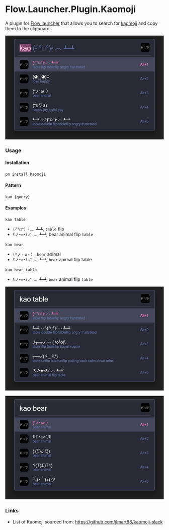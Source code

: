 Flow.Launcher.Plugin.Kaomoji
==================

A plugin for [Flow launcher](https://github.com/Flow-Launcher/Flow.Launcher) that allows you to search for [kaomoji](https://en.wiktionary.org/wiki/kaomoji) and copy them to the clipboard.

![Activate](./Resources/kao.png "Activate")

### Usage

#### Installation 

`pm install Kaomoji`

#### Pattern 

`kao {query}`

#### Examples 

`kao table`
- `(╯°□°）╯︵ ┻━┻`, `table` flip
- `ʕノ•ᴥ•ʔノ ︵ ┻━┻`, bear animal flip `table`

`kao bear`
- `(*ノ・ω・）`, `bear` animal
- `ʕノ•ᴥ•ʔノ ︵ ┻━┻`, `bear` animal flip table

`kao bear table`
- `ʕノ•ᴥ•ʔノ ︵ ┻━┻`, `bear` animal flip `table`

![Activate and search for 'table'](./Resources/kao-table.png "Activate and search for 'table'")

![Activate and search for 'bear'](./Resources/kao-bear.png "Activate and search for 'bear'")

### Links

- List of Kaomoji sourced from: https://github.com/jlmart88/kaomoji-slack